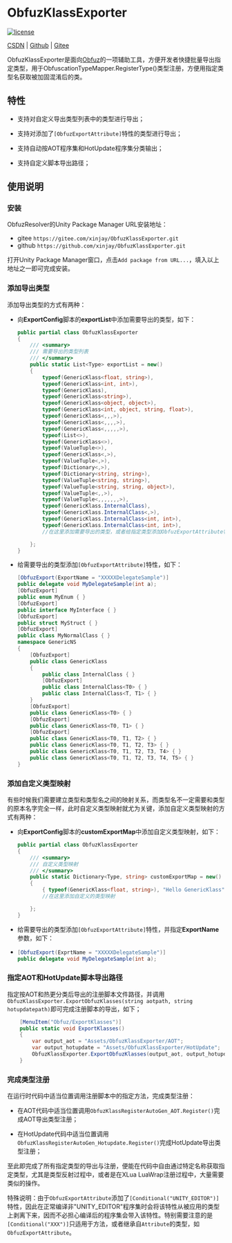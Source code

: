 # ObfuzKlassExporter

[![license](http://img.shields.io/badge/license-MIT-blue.svg)](https://github.com/xinjay/ObfuzKlassExporter/blob/master/LICENSE)

[CSDN](https://blog.csdn.net/xinjay1992/article/details/150762977) | [Github](https://github.com/xinjay/ObfuzKlassExporter) | [Gitee](https://gitee.com/xinjay/ObfuzKlassExporter)

ObfuzKlassExporter是面向[Obfuz](https://github.com/focus-creative-games/obfuz)的一项辅助工具，方便开发者快捷批量导出指定类型，用于ObfuscationTypeMapper.RegisterType()类型注册，方便用指定类型名获取被加固混淆后的类。

## 特性

- 支持对自定义导出类型列表中的类型进行导出；

- 支持对添加了`[ObfuzExportAttribute]`特性的类型进行导出；

- 支持自动按AOT程序集和HotUpdate程序集分类输出；

- 支持自定义脚本导出路径；

## 使用说明

### 安装

ObfuzResolver的Unity Package Manager URL安装地址：

- gitee `https://gitee.com/xinjay/ObfuzKlassExporter.git`
- github `https://github.com/xinjay/ObfuzKlassExporter.git`

打开Unity Package Manager窗口，点击`Add package from URL...`，填入以上地址之一即可完成安装。

### 添加导出类型

添加导出类型的方式有两种：

- 向**ExportConfig**脚本的**exportList**中添加需要导出的类型，如下：
  
  ```csharp
  public partial class ObfuzKlassExporter
  {
      /// <summary>
      /// 需要导出的类型列表
      /// </summary>
      public static List<Type> exportList = new()
      {
          typeof(GenericKlass<float, string>),
          typeof(GenericKlass<int, int>),
          typeof(GenericKlass),
          typeof(GenericKlass<string>),
          typeof(GenericKlass<object, object>),
          typeof(GenericKlass<int, object, string, float>),
          typeof(GenericKlass<,,,>),
          typeof(GenericKlass<,,,,>),
          typeof(GenericKlass<,,,,,>),
          typeof(List<>),
          typeof(GenericKlass<>),
          typeof(ValueTuple<>),
          typeof(GenericKlass<,>),
          typeof(ValueTuple<,>),
          typeof(Dictionary<,>),
          typeof(Dictionary<string, string>),
          typeof(ValueTuple<string, string>),
          typeof(ValueTuple<string, string, object>),
          typeof(ValueTuple<,,>),
          typeof(ValueTuple<,,,,,,,>),
          typeof(GenericKlass.InternalClass),
          typeof(GenericKlass.InternalClass<,>),
          typeof(GenericKlass.InternalClass<int, int>),
          typeof(GenericKlass.InternalClass<int, int>),
          //在这里添加需要导出的类型，或者给指定类型添加ObfuzExportAttribute特性
  
      };
  }
  ```

- 给需要导出的类型添加`[ObfuzExportAttribute]`特性，如下：
  
  ```csharp
  [ObfuzExport(ExportName = "XXXXXDelegateSample")]
  public delegate void MyDelegateSample(int a);
  [ObfuzExport]
  public enum MyEnum { }
  [ObfuzExport]
  public interface MyInterface { }
  [ObfuzExport]
  public struct MyStruct { }
  [ObfuzExport]
  public class MyNormalClass { }
  namespace GenericNS
  {
      [ObfuzExport]
      public class GenericKlass
      {
          public class InternalClass { }
          [ObfuzExport]
          public class InternalClass<T0> { }
          public class InternalClass<T, T1> { }
      }
      [ObfuzExport]
      public class GenericKlass<T0> { }
      [ObfuzExport]
      public class GenericKlass<T0, T1> { }
      [ObfuzExport]
      public class GenericKlass<T0, T1, T2> { }
      public class GenericKlass<T0, T1, T2, T3> { }
      public class GenericKlass<T0, T1, T2, T3, T4> { }
      public class GenericKlass<T0, T1, T2, T3, T4, T5> { }
  }
  ```

### 添加自定义类型映射

有些时候我们需要建立类型和类型名之间的映射关系，而类型名不一定需要和类型的原本名字完全一样，此时自定义类型映射就尤为关键，添加自定义类型映射的方式有两种：

- 向**ExportConfig**脚本的**customExportMap**中添加自定义类型映射，如下：
  
  ```csharp
  public partial class ObfuzKlassExporter
  {
      /// <summary>
      /// 自定义类型映射
      /// </summary>
      public static Dictionary<Type, string> customExportMap = new()
      {
          { typeof(GenericKlass<float, string>), "Hello GenericKlass" }
          //在这里添加自定义的类型映射
  
      };
  }   
  ```

- 给需要导出的类型添加`[ObfuzExportAttribute]`特性，并指定**ExportName**参数，如下：

- ```csharp
  [ObfuzExport(ExprtName = "XXXXXDelegateSample")]
  public delegate void MyDelegateSample(int a);
  ```

### 指定AOT和HotUpdate脚本导出路径

指定按AOT和热更分类后导出的注册脚本文件路径，并调用`ObfuzKlassExporter.ExportObfuzKlasses(string aotpath, string hotupdatepath)`即可完成注册脚本的导出，如下；

```csharp
    [MenuItem("Obfuz/ExportKlasses")]
    public static void ExportKlasses()
    {
        var output_aot = "Assets/ObfuzKlassExporter/AOT";
        var output_hotupdate = "Assets/ObfuzKlassExporter/HotUpdate";
        ObfuzKlassExporter.ExportObfuzKlasses(output_aot, output_hotupdate);
    }
```

### 完成类型注册

在运行时代码中适当位置调用注册脚本中的指定方法，完成类型注册：

- 在AOT代码中适当位置调用`ObfuzKlassRegisterAutoGen_AOT.Register()`完成AOT导出类型注册；

- 在HotUpdate代码中适当位置调用`ObfuzKlassRegisterAutoGen_Hotupdate.Register()`完成HotUpdate导出类型注册；

至此即完成了所有指定类型的导出与注册，便能在代码中自由通过特定名称获取指定类型，尤其是类型反射过程中，或者是在XLua LuaWrap注册过程中，大量需要类似的操作。

特殊说明：由于`ObfuzExportAttribute`添加了`[Conditional("UNITY_EDITOR")]`特性，因此在正常编译非"UNITY_EDITOR"程序集时会将该特性从被应用的类型上剥离下来，因而不必担心编译后的程序集会带入该特性。特别需要注意的是`[Conditional("XXX")]`只适用于方法，或者继承自`Attribute`的类型，如`ObfuzExportAttribute`。
